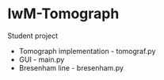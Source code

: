 # IwM-Tomograph
Student project
* Tomograph implementation - tomograf.py
* GUI - main.py
* Bresenham line - bresenham.py
